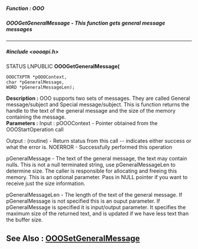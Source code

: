 ##### Function : OOO
##### OOOGetGeneralMessage - This function gets general message messages
---
##### #include <oooapi.h>
STATUS LNPUBLIC **OOOGetGeneralMessage(**

	OOOCTXPTR *pOOOContext,
	char *pGeneralMessage,
	WORD *pGeneralMessageLen);
**Description :**
OOO supports two sets of messages.  They are called General message/subject and 
Special message/subject.
This is function returns the handle to the text of the general message and the 
size of the memory containing the message.  
**Parameters :**
Input :
pOOOContext  -  Pointer obtained from the OOOStartOperation call

Output :
(routine)  -  Return status from this call -- indicates either success or what the error is. 
NOERROR - Successfully performed this operation


pGeneralMessage  -  The text of the general message, the text may contain nulls. This is not a null terminated string, use pGeneralMessageLen  to determine size. The caller is responsible for allocating and freeing this memory.  This is an optional parameter. Pass in NULL pointer if you want to receive just the size information.

pGeneralMessageLen  -  The length of the text of the general message.  If  pGeneralMessage is not specified this is an ouput parameter. If pGeneralMessage is specified it is input/output parameter.  It specifies the maximum size of the returned text, and is updated if we have less text than the buffer size.

**See Also :**
[OOOSetGeneralMessage](D:/md_files/OOOSetGeneralMessage.md)
---

